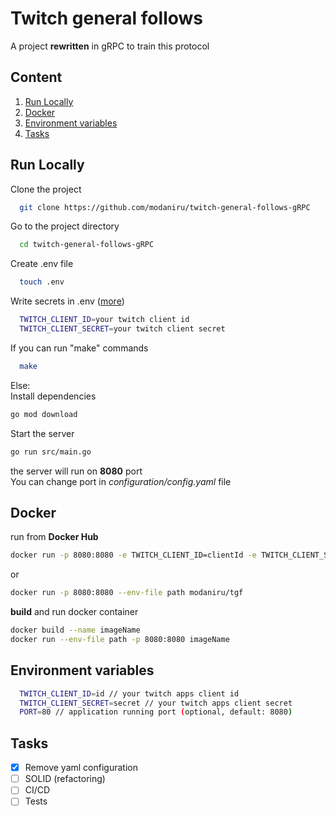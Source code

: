 
# Twitch general follows
A project **rewritten** in gRPC to train this protocol

## Content

1. [Run Locally](https://github.com/modaniru/twitch-general-follows-gRPC#run-locally)
2. [Docker](https://github.com/modaniru/twitch-general-follows-gRPC#docker)
3. [Environment variables](https://github.com/modaniru/twitch-general-follows-gRPC#environment-variables)
4. [Tasks](https://github.com/modaniru/twitch-general-follows-gRPC#tasks)

## Run Locally

Clone the project

~~~bash
  git clone https://github.com/modaniru/twitch-general-follows-gRPC
~~~

Go to the project directory

~~~bash
  cd twitch-general-follows-gRPC
~~~

Create .env file

~~~bash
  touch .env
~~~

Write secrets in .env ([more](https://github.com/modaniru/twitch-general-follows-gRPC#environment-variables))

~~~bash
  TWITCH_CLIENT_ID=your twitch client id
  TWITCH_CLIENT_SECRET=your twitch client secret
~~~

If you can run "make" commands

~~~bash
  make
~~~

Else: \
Install dependencies

~~~bash
go mod download
~~~

Start the server

~~~bash
go run src/main.go
~~~

the server will run on **8080** port\
You can change port in *configuration/config.yaml* file

## Docker
run from **Docker Hub**
~~~bash
docker run -p 8080:8080 -e TWITCH_CLIENT_ID=clientId -e TWITCH_CLIENT_SECRET=clientSecert modaniru/tgf
~~~
or
~~~bash
docker run -p 8080:8080 --env-file path modaniru/tgf
~~~
**build** and run docker container
~~~bash
docker build --name imageName
docker run --env-file path -p 8080:8080 imageName
~~~

## Environment variables

~~~bash
  TWITCH_CLIENT_ID=id // your twitch apps client id
  TWITCH_CLIENT_SECRET=secret // your twitch apps client secret
  PORT=80 // application running port (optional, default: 8080)
~~~

## Tasks
- [x] Remove yaml configuration
- [ ] SOLID (refactoring)
- [ ] CI/CD
- [ ] Tests